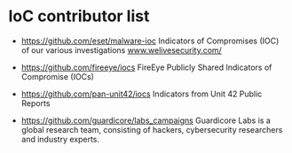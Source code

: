 # IoC contributor list

* https://github.com/eset/malware-ioc
Indicators of Compromises (IOC) of our various investigations
www.welivesecurity.com/

* https://github.com/fireeye/iocs
FireEye Publicly Shared Indicators of Compromise (IOCs)

* https://github.com/pan-unit42/iocs
Indicators from Unit 42 Public Reports

* https://github.com/guardicore/labs_campaigns
Guardicore Labs is a global research team, consisting of hackers, cybersecurity researchers and industry experts. 

